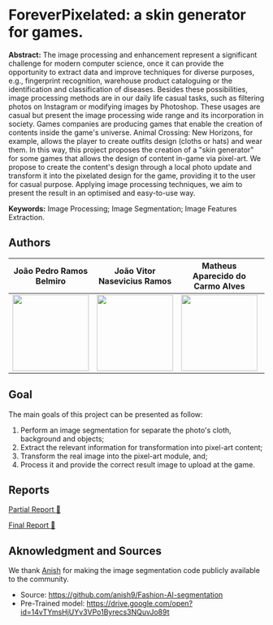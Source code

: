 # ForeverPixelated: a skin generator for games.

**Abstract:** The image processing and enhancement represent a significant challenge for modern computer science, once it can provide the opportunity to extract data and improve techniques for diverse purposes, e.g., fingerprint recognition, warehouse product cataloguing or the identification and classification of diseases.
Besides these possibilities, image processing methods are in our daily life casual tasks, such as filtering photos on Instagram or modifying images by Photoshop.
These usages are casual but present the image processing wide range and its incorporation in society.
Games companies are producing games that enable the creation of contents inside the game's universe.
Animal Crossing: New Horizons, for example, allows the player to create outfits design (cloths or hats) and wear them.
In this way, this project proposes the creation of a "skin generator" for some games that allows the design of content in-game via pixel-art.
We propose to create the content's design through a local photo update and transform it into the pixelated design for the game, providing it to the user for casual purpose.
Applying image processing techniques, we aim to present the result in an optimised and easy-to-use way.

**Keywords:** Image Processing; Image Segmentation; Image Features Extraction. 

## Authors

<table>
    <thead>
        <tr>
            <th align="center">João Pedro Ramos Belmiro</th>
            <th align="center">João Vitor Nasevicius Ramos</th>
            <th align="center">Matheus Aparecido do Carmo Alves</th>
            <th align="center">Victor Antonio de Oliveira</th>
        </tr>
    </thead>
    <tbody>
        <tr>
            <td align="center"><img src="https://scontent.fcpq15-1.fna.fbcdn.net/v/t1.0-9/39950280_2460691297291063_4192520879902556160_o.jpg?_nc_cat=109&_nc_sid=09cbfe&_nc_ohc=zdm2P1pfQEUAX8BpwVp&_nc_ht=scontent.fcpq15-1.fna&oh=1a4444d2653f6da2452176fb1af9f86c&oe=5F312919" width="150"></td>
            <td align="center"><img src="https://scontent.fqsc1-1.fna.fbcdn.net/v/t1.0-9/90703842_2806490996136495_1844750052052959232_o.jpg?_nc_cat=106&_nc_sid=09cbfe&_nc_ohc=KbKxJR2TDkMAX_wGkcf&_nc_ht=scontent.fqsc1-1.fna&oh=1a05ce5af756939aea565b9df042605f&oe=5F050D46" width="150"></td>
            <td align="center"><img src="https://scontent.fcpq15-1.fna.fbcdn.net/v/t1.0-9/52020863_2564805710214489_427311501779402752_n.jpg?_nc_cat=108&_nc_sid=09cbfe&_nc_ohc=ro4LoFBpKKEAX-j2f9x&_nc_ht=scontent.fcpq15-1.fna&oh=ea550ebd5494a085313e80e579b2e827&oe=5F323D1F" width="150"></td>
            <td align="center"><img src="https://scontent.fcpq15-1.fna.fbcdn.net/v/t1.0-9/101962499_3330872056936456_3111218822539902976_o.jpg?_nc_cat=110&_nc_sid=09cbfe&_nc_ohc=Dz8U0eY_4KUAX87DgRO&_nc_ht=scontent.fcpq15-1.fna&oh=adb98a2af1e27a00077e10d477195582&oe=5F32E67F" width="150"></td>
        </tr>
    </tbody>
</table>

## Goal

The main goals of this project can be presented as follow:

1. Perform an image segmentation for separate the photo's cloth, background and objects;
2. Extract the relevant information for transformation into pixel-art content;
3. Transform the real image into the pixel-art module, and;
4. Process it and provide the correct result image to upload at the game.

## Reports

[Partial Report :page_facing_up:](PartialReport.pdf) 

[Final Report :page_facing_up:](FinalReport.pdf) 

## Aknowledgment and Sources

We thank [Anish](https://github.com/anish9) for making the image segmentation code publicly available to the community. 
- Source: https://github.com/anish9/Fashion-AI-segmentation
- Pre-Trained model: https://drive.google.com/open?id=14vTYmsHjUYv3VPo1Byrecs3NQuvJo89t
